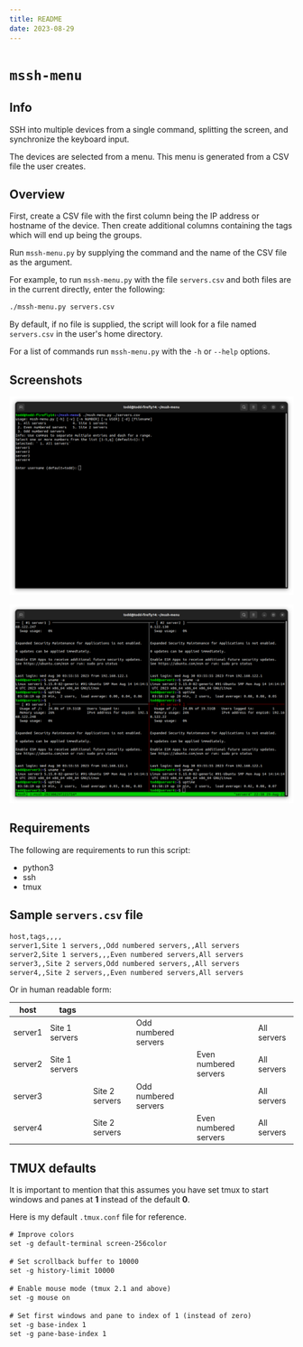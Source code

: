 ```yaml
---
title: README
date: 2023-08-29
---
```


# `mssh-menu`


## Info

SSH into multiple devices from a single command, splitting the screen, and synchronize the keyboard input.

The devices are selected from a menu. This menu is generated from a CSV file the user creates.


## Overview

First, create a CSV file with the first column being the IP address or hostname of the device. Then create additional columns containing the tags which will end up being the groups.

Run `mssh-menu.py` by supplying the command and the name of the CSV file as the argument. 

For example, to run `mssh-menu.py` with the file `servers.csv` and both files are in the current directly, enter the following:

```bash
./mssh-menu.py servers.csv
```

By default, if no file is supplied, the script will look for a file named `servers.csv` in the user's home directory.

For a list of commands run `mssh-menu.py` with the `-h` or `--help` options.


## Screenshots

![Running the script and using the menu](https://raw.githubusercontent.com/toddwint/mssh-menu/main/docs/figures/mssh-menu.py.1.png)

![Logged into multiple devices and typing the same commands once](https://raw.githubusercontent.com/toddwint/mssh-menu/main/docs/figures/mssh-menu.py.2.png)


## Requirements

The following are requirements to run this script:

- python3
- ssh
- tmux


## Sample `servers.csv` file

```
host,tags,,,,
server1,Site 1 servers,,Odd numbered servers,,All servers
server2,Site 1 servers,,,Even numbered servers,All servers
server3,,Site 2 servers,Odd numbered servers,,All servers
server4,,Site 2 servers,,Even numbered servers,All servers
```

Or in human readable form:


| host    | tags           |                |                      |                       |             |
|---------|----------------|----------------|----------------------|-----------------------|-------------|
| server1 | Site 1 servers |                | Odd numbered servers |                       | All servers |
| server2 | Site 1 servers |                |                      | Even numbered servers | All servers |
| server3 |                | Site 2 servers | Odd numbered servers |                       | All servers |
| server4 |                | Site 2 servers |                      | Even numbered servers | All servers |


## TMUX defaults

It is important to mention that this assumes you have set tmux to start windows and panes at **1** instead of the default **0**. 

Here is my default `.tmux.conf` file for reference.

```
# Improve colors
set -g default-terminal screen-256color

# Set scrollback buffer to 10000
set -g history-limit 10000

# Enable mouse mode (tmux 2.1 and above)
set -g mouse on

# Set first windows and pane to index of 1 (instead of zero)
set -g base-index 1
set -g pane-base-index 1
```

